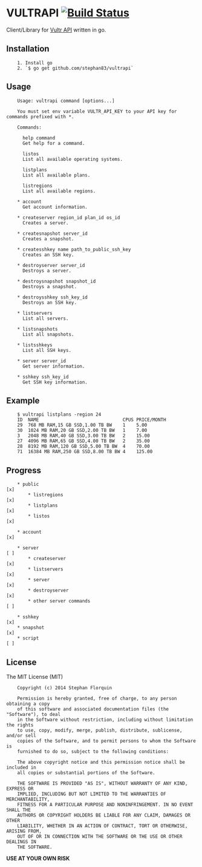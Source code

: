 # VULTRAPI [![Build Status](https://travis-ci.org/stephan83/vultrapi.svg?branch=master)](https://travis-ci.org/stephan83/vultrapi)

Client/Library for [Vultr API](https://vultr.com) written in go.

## Installation

		1. Install go
		2. `$ go get github.com/stephan83/vultrapi`

## Usage
				
		Usage: vultrapi command [options...]

		You must set env variable VULTR_API_KEY to your API key for commands prefixed with *.

		Commands:

		  help command
		  Get help for a command.

		  listos
		  List all available operating systems.

		  listplans
		  List all available plans.

		  listregions
		  List all available regions.

		* account
		  Get account information.

		* createserver region_id plan_id os_id
		  Creates a server.

		* createsnapshot server_id
		  Creates a snapshot.

		* createsshkey name path_to_public_ssh_key
		  Creates an SSH key.

		* destroyserver server_id
		  Destroys a server.

		* destroysnapshot snapshot_id
		  Destroys a snapshot.

		* destroysshkey ssh_key_id
		  Destroys an SSH key.

		* listservers
		  List all servers.

		* listsnapshots
		  List all snapshots.

		* listsshkeys
		  List all SSH keys.

		* server server_id
		  Get server information.

		* sshkey ssh_key_id
		  Get SSH key information.

## Example

		$ vultrapi listplans -region 24
		ID  NAME                               CPUS PRICE/MONTH
		29  768 MB RAM,15 GB SSD,1.00 TB BW    1    5.00
		30  1024 MB RAM,20 GB SSD,2.00 TB BW   1    7.00
		3   2048 MB RAM,40 GB SSD,3.00 TB BW   2    15.00
		27  4096 MB RAM,65 GB SSD,4.00 TB BW   2    35.00
		28  8192 MB RAM,120 GB SSD,5.00 TB BW  4    70.00
		71  16384 MB RAM,250 GB SSD,8.00 TB BW 4    125.00

## Progress

		* public                                                                  [x]
			* listregions                                                         [x]
			* listplans                                                           [x]
			* listos                                                              [x]

		* account                                                                 [x]

		* server                                                                  [ ]
			* createserver                                                        [x]
			* listservers                                                         [x]
			* server                                                              [x]
			* destroyserver                                                       [x]
			* other server commands                                               [ ]

		* sshkey                                                                  [x]
		* snapshot                                                                [x]
		* script                                                                  [ ]

## License

The MIT License (MIT)

		Copyright (c) 2014 Stephan Florquin

		Permission is hereby granted, free of charge, to any person obtaining a copy
		of this software and associated documentation files (the "Software"), to deal
		in the Software without restriction, including without limitation the rights
		to use, copy, modify, merge, publish, distribute, sublicense, and/or sell
		copies of the Software, and to permit persons to whom the Software is
		furnished to do so, subject to the following conditions:

		The above copyright notice and this permission notice shall be included in
		all copies or substantial portions of the Software.

		THE SOFTWARE IS PROVIDED "AS IS", WITHOUT WARRANTY OF ANY KIND, EXPRESS OR
		IMPLIED, INCLUDING BUT NOT LIMITED TO THE WARRANTIES OF MERCHANTABILITY,
		FITNESS FOR A PARTICULAR PURPOSE AND NONINFRINGEMENT. IN NO EVENT SHALL THE
		AUTHORS OR COPYRIGHT HOLDERS BE LIABLE FOR ANY CLAIM, DAMAGES OR OTHER
		LIABILITY, WHETHER IN AN ACTION OF CONTRACT, TORT OR OTHERWISE, ARISING FROM,
		OUT OF OR IN CONNECTION WITH THE SOFTWARE OR THE USE OR OTHER DEALINGS IN
		THE SOFTWARE.

**USE AT YOUR OWN RISK**

